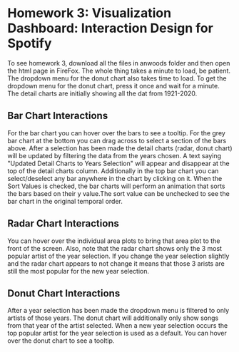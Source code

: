 # Homework 3: Visualization Dashboard:  Interaction Design for Spotify
To see homework 3, download all the files in anwoods folder and then open the html page in FireFox. The whole thing takes a minute to load, be patient. The dropdown menu for the donut chart also takes time to load. To get the dropdown menu for the donut chart, press it once and wait for a minute. The detail charts are initially showing all the dat from 1921-2020.

## Bar Chart Interactions
For the bar chart you can hover over the bars to see a tooltip.
For the grey bar chart at the bottom you can drag across to select a section of the bars above.
After a selection has been made the detail charts (radar, donut chart) will be updated by filtering the data from the years chosen. A text saying "Updated Detail Charts to Years Selection" will appear and disappear at the top of the detail charts column.
Additionally in the top bar chart you can select/deselect any bar anywhere in the chart by clicking on it.
When the Sort Values is checked, the bar charts will perform an animation that sorts the bars based on their y value.The sort value can be unchecked to see the bar chart in the original temporal order.

## Radar Chart Interactions
You can hover over the individual area plots to bring that area plot to the front of the screen. Also, note that the radar chart shows only the 3 most popular artist of the year selection. If you change the year selection slightly and the radar chart appears to not change it means that those 3 arists are still the most popular for the new year selection.

## Donut Chart Interactions
After a year selection has been made the dropdown menu is filtered to only artists of those years. The donut chart will additionally only show songs from that year of the artist selected.
When a new year selection occurs the top popular artist for the year selection is used as a default.
You can hover over the donut chart to see a tooltip.
